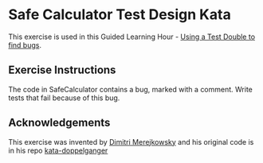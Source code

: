 Safe Calculator Test Design Kata
================================

This exercise is used in this Guided Learning Hour - [Using a Test Double to find bugs](https://youtu.be/rFtYJtbAb_g).

Exercise Instructions
---------------------

The code in SafeCalculator contains a bug, marked with a comment. Write tests that fail because of this bug.


Acknowledgements
----------------

This exercise was invented by [Dimitri Merejkowsky](https://github.com/dmerejkowsky) and his original code is in his repo [kata-doppelganger](https://github.com/dmerejkowsky/kata-doppelganger)

